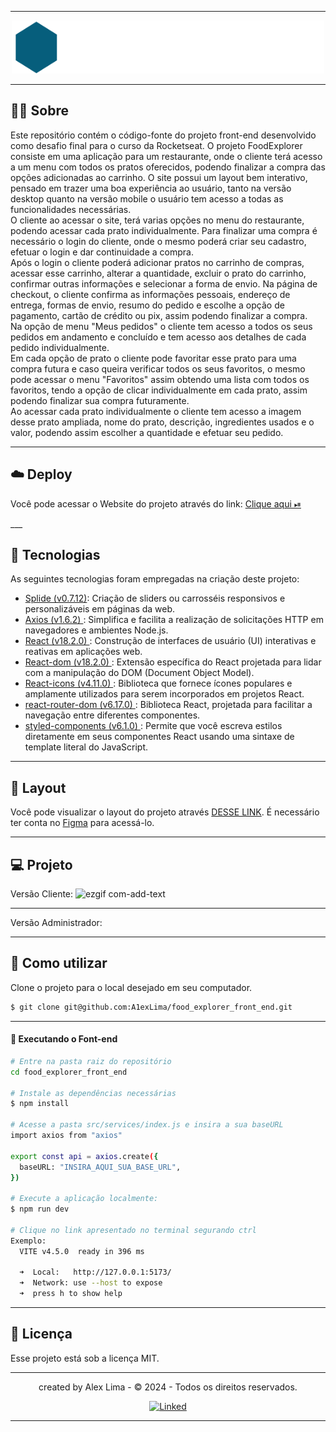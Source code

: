 ___
<p align="center">
  <a href="https://fedelivery.netlify.app/"> <img width="500" height="85" src="https://raw.githubusercontent.com/GomidesTs/food-explorer-back-end/17c651de31265dcc961c11b01d309fbd9bfa14b8/.github/logo.svg"> <a/>
</p>
  
___

## 👨‍💻 Sobre

Este repositório contém o código-fonte do projeto front-end desenvolvido como desafio final para o curso da Rocketseat. O projeto FoodExplorer consiste em uma aplicação para um restaurante, onde o cliente terá acesso a um menu com todos os pratos oferecidos, podendo finalizar a compra das opções adicionadas ao carrinho. O site possui um layout bem interativo, pensado em trazer uma boa experiência ao usuário, tanto na versão desktop quanto na versão mobile o usuário tem acesso a todas as funcionalidades necessárias.
<br>
O cliente ao acessar o site, terá varias opções no menu do restaurante, podendo acessar cada prato individualmente. Para finalizar uma compra é necessário o login do cliente, onde o mesmo poderá criar seu cadastro, efetuar o login e dar continuidade a compra.
<br>
Após o login o cliente poderá adicionar pratos no carrinho de compras, acessar esse carrinho, alterar a quantidade, excluir o prato do carrinho, confirmar outras informações e selecionar a forma de envio. Na página de checkout, o cliente confirma as informações pessoais, endereço de entrega, formas de envio, resumo do pedido e escolhe a opção de pagamento, cartão de crédito ou pix, assim podendo finalizar a compra.
<br>
Na opção de menu "Meus pedidos" o cliente tem acesso a todos os seus pedidos em andamento e concluído e tem acesso aos detalhes de cada pedido individualmente.
<br>
Em cada opção de prato o cliente pode favoritar esse prato para uma compra futura e caso queira verificar todos os seus favoritos, o mesmo pode acessar o menu "Favoritos" assim obtendo uma lista com todos os favoritos, tendo a opção de clicar individualmente em cada prato, assim podendo finalizar sua compra futuramente.
<br>
Ao acessar cada prato individualmente o cliente tem acesso a imagem desse prato ampliada, nome do prato, descrição, ingredientes usados e o valor, podendo assim escolher a quantidade e efetuar seu pedido.

___

## ☁️ Deploy

<p>Você pode acessar o Website do projeto através do link: 
<a href= "https://fedelivery.netlify.app/" target="_blank"> Clique aqui ⏯ </a>
</p>
___

## 📄 Tecnologias

As seguintes tecnologias foram empregadas na criação deste projeto:

- [Splide (v0.7.12)](): Criação de sliders ou carrosséis responsivos e personalizáveis em páginas da web.
- [Axios (v1.6.2) ](): Simplifica e facilita a realização de solicitações HTTP em navegadores e ambientes Node.js.
- [React (v18.2.0) ](): Construção de interfaces de usuário (UI) interativas e reativas em aplicações web. 
- [React-dom (v18.2.0) ](): Extensão específica do React projetada para lidar com a manipulação do DOM (Document Object Model).
- [React-icons (v4.11.0) ](): Biblioteca que fornece ícones populares e amplamente utilizados para serem incorporados em projetos React.
- [react-router-dom (v6.17.0) ](): Biblioteca React, projetada para facilitar a navegação entre diferentes componentes.
- [styled-components (v6.1.0) ](): Permite que você escreva estilos diretamente em seus componentes React usando uma sintaxe de template literal do JavaScript.
___

## 🔖 Layout

Você pode visualizar o layout do projeto através [DESSE LINK](https://www.figma.com/community/file/1196874589259687769). É necessário ter conta no [Figma](https://figma.com) para acessá-lo.

___

## 💻 Projeto

Versão Cliente:
![ezgif com-add-text](https://uploaddeimagens.com.br/images/004/722/032/original/Untitled.png)

___

Versão Administrador:
___

## 🚀 Como utilizar

Clone o projeto para o local desejado em seu computador.

```bash
$ git clone git@github.com:A1exLima/food_explorer_front_end.git
```
___

#### 🚧 Executando o Font-end
```bash
# Entre na pasta raiz do repositório
cd food_explorer_front_end

# Instale as dependências necessárias
$ npm install

# Acesse a pasta src/services/index.js e insira a sua baseURL
import axios from "axios"

export const api = axios.create({
  baseURL: "INSIRA_AQUI_SUA_BASE_URL",
})

# Execute a aplicação localmente:
$ npm run dev

# Clique no link apresentado no terminal segurando ctrl
Exemplo:
  VITE v4.5.0  ready in 396 ms

  ➜  Local:   http://127.0.0.1:5173/
  ➜  Network: use --host to expose
  ➜  press h to show help
```
___

## 🪪 Licença

Esse projeto está sob a licença MIT.

---

<p align="center"> created by Alex Lima  - © 2024 - Todos os direitos reservados.<p align="center">
 <a href="https://www.linkedin.com/in/a1exlima/" target="_blank"><img src="https://static.licdn.com/sc/h/5bukxbhy9xsil5mb7c2wulfbx" height="25" width="25" alt="Linked" />
</p></p>

___
